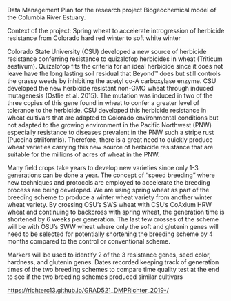 Data Management Plan for the research project Biogeochemical model of the Columbia River Estuary.

Context of the project: Spring wheat to accelerate introgression of herbicide resistance from Colorado hard red winter to soft white winter

Colorado State University (CSU) developed a new source of herbicide resistance conferring resistance to quizalofop herbicides in wheat (Triticum aestivum). Quizalofop fits the criteria for an ideal herbicide since it does not leave have the long lasting soil residual that Beyond™ does but still controls the grassy weeds by inhibiting the acetyl co-A carboxylase enzyme. CSU developed the new herbicide resistant non-GMO wheat through induced mutagenesis (Ostlie et al. 2015). The mutation was induced in two of the three copies of this gene found in wheat to confer a greater level of tolerance to the herbicide. CSU developed this herbicide resistance in wheat cultivars that are adapted to Colorado environmental conditions but not adapted to the growing environment in the Pacific Northwest (PNW) especially resistance to diseases prevalent in the PNW such a stripe rust (Puccina striiformis). Therefore, there is a great need to quickly produce wheat varieties carrying this new source of herbicide resistance that are suitable for the millions of acres of wheat in the PNW. 

Many field crops take years to develop new varieties since only 1-3 generations can be done a year. The concept of “speed breeding” where new techniques and protocols are employed to accelerate the breeding process are being developed. We are using spring wheat as part of the breeding scheme to produce a winter wheat variety from another winter wheat variety.
By crossing OSU’s SWS wheat with CSU’s CoAxium HRW wheat and continuing to backcross with spring wheat, the generation time is shortened by 6 weeks per generation. The last few crosses of the scheme will be with OSU’s SWW wheat where only the soft and glutenin genes will need to be selected for potentially shortening the breeding scheme by 4 months compared to the control or conventional scheme.

Markers will be used to identify 2 of the 3 resistance genes, seed color, hardness, and glutenin genes.
Dates recorded keeping track of generation times of the two breeding schemes to compare time
quality test at the end to see if the two breeding schemes produced similar cultivars


https://richterc13.github.io/GRAD521_DMPRichter_2019-/
